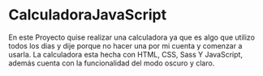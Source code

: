 # CalculadoraJavaScript
En este Proyecto quise realizar una calculadora ya que es algo que utilizo todos los dias y dije porque no hacer una por mi cuenta y comenzar a usarla.
La calculadora esta hecha con HTML, CSS, Sass Y JavaScript, además cuenta con la funcionalidad del modo oscuro y claro.
